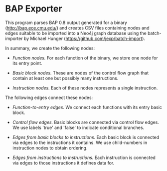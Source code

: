 BAP Exporter
=============

This program parses BAP 0.8 output generated for a binary
(http://bap.ece.cmu.edu/) and creates CSV files
containing nodes and edges suitable to be imported into a Neo4j graph
database using the batch-importer by  Michael Hunger
(https://github.com/jexp/batch-import).

In summary, we create the following nodes:

* *Function nodes.* For each function of the binary, we store one node
  for its entry point.

* *Basic block nodes.* These are nodes of the control flow graph that contain
  at least one but possibly many instructions.

* *Instruction nodes.* Each of these nodes represents a single
  instruction.

The following edges connect these nodes:

* *Function-to-entry edges.* We connect each functions with its entry
  basic block.

* *Control flow edges.* Basic blocks are connected via control flow
  edges. We use labels 'true' and 'false' to indicate conditional
  branches.

* *Edges from basic blocks to instructions.* Each basic block is
  connected via edges to the instructions it contains. We use
  child-numbers in instruction nodes to obtain ordering.

* *Edges from instructions to instructions.* Each instruction is
  connected via edges to those instructions it defines data for.

